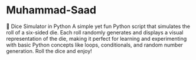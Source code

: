 # Muhammad-Saad
🎲 Dice Simulator in Python A simple yet fun Python script that simulates the roll of a six-sided die. Each roll randomly generates and displays a visual representation of the die, making it perfect for learning and experimenting with basic Python concepts like loops, conditionals, and random number generation. Roll the dice and enjoy!
